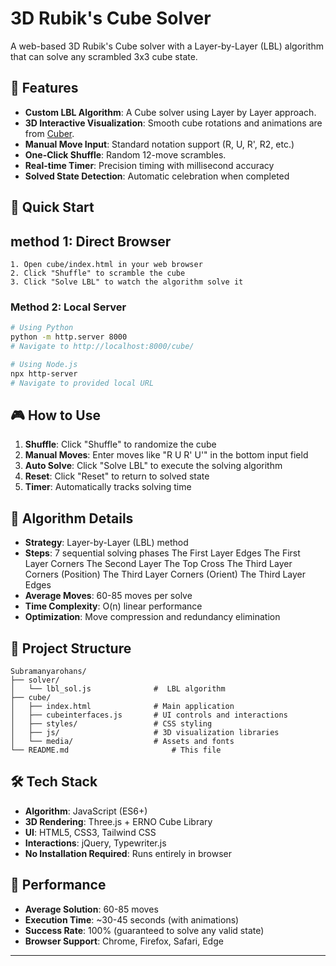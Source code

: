 # 3D Rubik's Cube Solver

A web-based 3D Rubik's Cube solver with a  Layer-by-Layer (LBL) algorithm that can solve any scrambled 3x3 cube state.

## 🎯 Features

- **Custom LBL Algorithm**: A Cube solver using Layer by Layer approach.
- **3D Interactive Visualization**: Smooth cube rotations and animations are from [Cuber](https://github.com/marklundin/cube).
- **Manual Move Input**: Standard notation support (R, U, R', R2, etc.)
- **One-Click Shuffle**: Random 12-move scrambles.
- **Real-time Timer**: Precision timing with millisecond accuracy
- **Solved State Detection**: Automatic celebration when completed

## 🚀 Quick Start

## method 1: Direct Browser
```
1. Open cube/index.html in your web browser
2. Click "Shuffle" to scramble the cube
3. Click "Solve LBL" to watch the algorithm solve it
```

### Method 2: Local Server 
```bash
# Using Python
python -m http.server 8000
# Navigate to http://localhost:8000/cube/

# Using Node.js
npx http-server
# Navigate to provided local URL
```

## 🎮 How to Use

1. **Shuffle**: Click "Shuffle" to randomize the cube
2. **Manual Moves**: Enter moves like "R U R' U'" in the bottom input field
3. **Auto Solve**: Click "Solve LBL" to execute the solving algorithm
4. **Reset**: Click "Reset" to return to solved state
5. **Timer**: Automatically tracks solving time

## 🧠 Algorithm Details

- **Strategy**: Layer-by-Layer (LBL) method
- **Steps**: 7 sequential solving phases
                    The First Layer Edges
                    The First Layer Corners
                    The Second Layer
                    The Top Cross
                    The Third Layer Corners (Position)
                    The Third Layer Corners (Orient)
                    The Third Layer Edges
- **Average Moves**: 60-85 moves per solve
- **Time Complexity**: O(n) linear performance
- **Optimization**: Move compression and redundancy elimination

## 📁 Project Structure

```
Subramanyarohans/
├── solver/
│   └── lbl_sol.js              #  LBL algorithm 
├── cube/
│   ├── index.html              # Main application
│   ├── cubeinterfaces.js       # UI controls and interactions
│   ├── styles/                 # CSS styling
│   ├── js/                     # 3D visualization libraries
│   └── media/                  # Assets and fonts
└── README.md                       # This file
```

## 🛠️ Tech Stack

- **Algorithm**: JavaScript (ES6+)
- **3D Rendering**: Three.js + ERNO Cube Library
- **UI**: HTML5, CSS3, Tailwind CSS
- **Interactions**: jQuery, Typewriter.js
- **No Installation Required**: Runs entirely in browser


## 🎯 Performance

- **Average Solution**: 60-85 moves
- **Execution Time**: ~30-45 seconds (with animations)
- **Success Rate**: 100% (guaranteed to solve any valid state)
- **Browser Support**: Chrome, Firefox, Safari, Edge

---